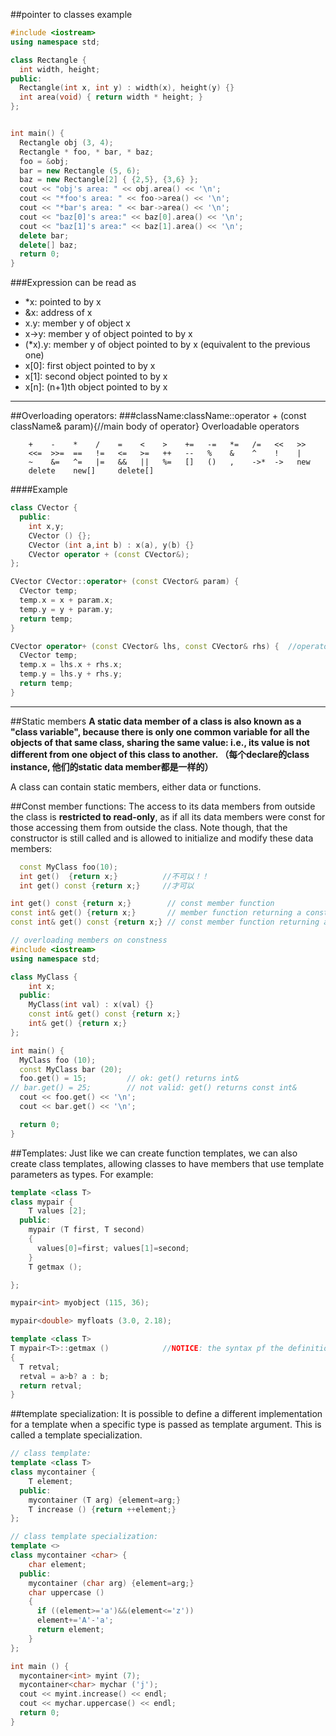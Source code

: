 ##pointer to classes example
```c++
#include <iostream>
using namespace std;

class Rectangle {
  int width, height;
public:
  Rectangle(int x, int y) : width(x), height(y) {}
  int area(void) { return width * height; }
};


int main() {
  Rectangle obj (3, 4);
  Rectangle * foo, * bar, * baz;
  foo = &obj;
  bar = new Rectangle (5, 6);
  baz = new Rectangle[2] { {2,5}, {3,6} };
  cout << "obj's area: " << obj.area() << '\n';
  cout << "*foo's area: " << foo->area() << '\n';
  cout << "*bar's area: " << bar->area() << '\n';
  cout << "baz[0]'s area:" << baz[0].area() << '\n';
  cout << "baz[1]'s area:" << baz[1].area() << '\n';       
  delete bar;
  delete[] baz;
  return 0;
}	
```


###Expression	can be read as
- *x:	pointed to by x
- &x:	address of x
- x.y:	member y of object x
- x->y:	member y of object pointed to by x
- (*x).y:	member y of object pointed to by x (equivalent to the previous one)
- x[0]:	first object pointed to by x
- x[1]:	second object pointed to by x
- x[n]:	(n+1)th object pointed to by x

---

##Overloading operators: 
###className:className::operator + (const className& param){//main body of operator}
Overloadable operators
```
    +    -    *    /    =    <    >    +=   -=   *=   /=   <<   >>
    <<=  >>=  ==   !=   <=   >=   ++   --   %    &    ^    !    |
    ~    &=   ^=   |=   &&   ||   %=   []   ()   ,    ->*  ->   new 
    delete    new[]     delete[]
```

####Example
```c++
class CVector {
  public:
    int x,y;
    CVector () {};
    CVector (int a,int b) : x(a), y(b) {}
    CVector operator + (const CVector&);
};

CVector CVector::operator+ (const CVector& param) {
  CVector temp;
  temp.x = x + param.x;
  temp.y = y + param.y;
  return temp;
}

CVector operator+ (const CVector& lhs, const CVector& rhs) {  //operator may be overloaded in two forms!!!!
  CVector temp; 
  temp.x = lhs.x + rhs.x;
  temp.y = lhs.y + rhs.y;
  return temp;
}
```
---
##Static members
**A static data member of a class is also known as a "class variable", because there is only one common variable for all the objects of that same class, sharing the same value: i.e., its value is not different from one object of this class to another. （每个declare的class instance, 他们的static data member都是一样的）**

A class can contain static members, either data or functions.

##Const member functions:
The access to its data members from outside the class is **restricted to read-only**, as if all its data members were const for those accessing them from outside the class. Note though, that the constructor is still called and is allowed to initialize and modify these data members:

```c++
  const MyClass foo(10);
  int get()  {return x;}          //不可以！！
  int get() const {return x;}     //才可以
```
```c++
int get() const {return x;}        // const member function
const int& get() {return x;}       // member function returning a const&
const int& get() const {return x;} // const member function returning a const& 
```
```c++
// overloading members on constness
#include <iostream>
using namespace std;

class MyClass {
    int x;
  public:
    MyClass(int val) : x(val) {}
    const int& get() const {return x;}
    int& get() {return x;}
};

int main() {
  MyClass foo (10);
  const MyClass bar (20);
  foo.get() = 15;         // ok: get() returns int&
// bar.get() = 25;        // not valid: get() returns const int&
  cout << foo.get() << '\n';
  cout << bar.get() << '\n';

  return 0;
}
```

##Templates:
Just like we can create function templates, we can also create class templates, allowing classes to have members that use template parameters as types. For example:    
```c++
template <class T>
class mypair {
    T values [2];
  public:
    mypair (T first, T second)
    {
      values[0]=first; values[1]=second;
    }
    T getmax ();

};

mypair<int> myobject (115, 36);

mypair<double> myfloats (3.0, 2.18); 

template <class T> 
T mypair<T>::getmax ()            //NOTICE: the syntax pf the definition of member function getmax !!!
{
  T retval;
  retval = a>b? a : b;
  return retval;
}
```

##template specialization:
It is possible to define a different implementation for a template when a specific type is passed as template argument. This is called a template specialization.
```c++
// class template:
template <class T>
class mycontainer {
    T element;
  public:
    mycontainer (T arg) {element=arg;}
    T increase () {return ++element;}
};

// class template specialization:
template <>
class mycontainer <char> {
    char element;
  public:
    mycontainer (char arg) {element=arg;}
    char uppercase ()
    {
      if ((element>='a')&&(element<='z'))
      element+='A'-'a';
      return element;
    }
};

int main () {
  mycontainer<int> myint (7);
  mycontainer<char> mychar ('j');
  cout << myint.increase() << endl;
  cout << mychar.uppercase() << endl;
  return 0;
}
```
